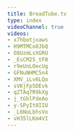 ```yaml
---
title: BreadTube.tv
type: index
videoChannel: true
videos:
- x7hbotjxaws
- H9MTMCo8JbQ
- O8UzmLsXGRU
- _EsCM25_tF0
- r9eUnLOecUg
- GFNuNHMC5n4
- XMV_iLv6LQo
- sVKjFp5DEvk
- qZTAq7R9kXg
- j_tGhlPdeAo
- y-SPyIt8IIU
- _L6NoLbhsVo
- vH35lLKm4VI
---
```

